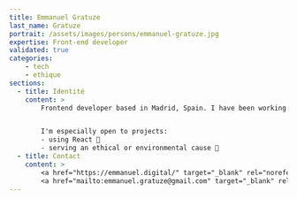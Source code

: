 ```yaml
---
title: Emmanuel Gratuze
last_name: Gratuze
portrait: /assets/images/persons/emmanuel-gratuze.jpg
expertise: Front-end developer
validated: true
categories:
    - tech
    - ethique
sections:
  - title: Identité
    content: >
        Frontend developer based in Madrid, Spain. I have been working as an independent contractor for 6 years


        I'm especially open to projects:
        - using React 🚀
        - serving an ethical or environmental cause 🌳
  - title: Contact
    content: >
        <a href="https://emmanuel.digital/" target="_blank" rel="noreferrer">Site</a> –
        <a href="mailto:emmanuel.gratuze@gmail.com" target="_blank" rel="noreferrer">Mail</a>
---
```

